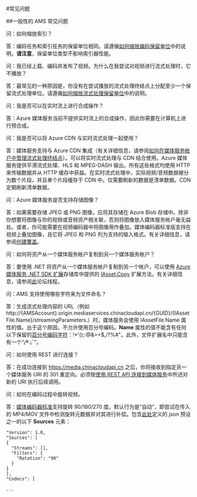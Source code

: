 <properties 
	pageTitle="常见问题" 
	description="常见问题 (FAQ)" 
	services="media-services" 
	documentationCenter="" 
	authors="Juliako" 
	manager="dwrede" 
	editor=""/>

<tags
	ms.service="media-services"
 	ms.date="03/02/2016"  
	wacn.date="04/05/2016"/>


#常见问题  

##一般性的 AMS 常见问题 

问：如何缩放索引？

答：编码任务和索引任务的保留单位相同。请遵循[如何缩放编码保留单位](/documentation/articles/media-services-how-to-scale)中的说明。**请注意**，保留单位类型不影响索引器性能。

问：我已经上载、编码并发布了视频。为什么在我尝试对视频进行流式处理时，它不播放？

答：最常见的一种原因是，你没有在尝试播放的流式处理终结点上分配至少一个保留流式处理单位。请遵循[如何缩放流式处理保留单位](/documentation/articles/media-services-how-to-scale)中的说明。

问：我是否可以在实时流上进行合成操作？

答：Azure 媒体服务当前不提供实时流上的合成操作，因此你需要在计算机上进行预合成。

问：我是否可以将 Azure CDN 与实时流式处理一起使用？

答：媒体服务支持与 Azure CDN 集成（有关详细信息，请参阅[如何在媒体服务帐户中管理流式处理终结点](/documentation/articles/media-services-manage-origins#enable_cdn)）。可以将实时流式处理与 CDN 结合使用。Azure 媒体服务提供平滑流式处理、HLS 和 MPEG-DASH 输出。所有这些格式均使用 HTTP 来传输数据并从 HTTP 缓存中获益。在实时流式处理中，实际视频/音频数据被分为数个片段，并且单个片段缓存于 CDN 中。仅需要刷新的数据是清单数据。CDN 定期刷新清单数据。

问：Azure 媒体服务是否支持存储图像？

答：如果需要存储 JPEG 或 PNG 图像，应将其存储在 Azure Blob 存储中。除非你想要将图像与你的视频或音频资产相关联，否则将图像放入媒体服务帐户毫无益处。或者，你可能需要在视频编码器中将图像用作叠加。媒体编码器标准版支持在视频上叠加图像，且它将 JPEG 和 PNG 列为支持的输入格式。有关详细信息，请参阅[创建覆盖](/documentation/articles/media-services-custom-mes-presets-with-dotnet#overlay)。

问：如何将资产从一个媒体服务帐户复制到另一个媒体服务帐户？

答：要使用 .NET 将资产从一个媒体服务帐户复制到另一个帐户，可以使用 [Azure 媒体服务 .NET SDK 扩展](https://github.com/Azure/azure-sdk-for-media-services-extensions/)存储库中提供的 [IAsset.Copy](https://github.com/Azure/azure-sdk-for-media-services-extensions/blob/dev/MediaServices.Client.Extensions/IAssetExtensions.cs#L354) 扩展方法。有关详细信息，请参阅[此](https://social.msdn.microsoft.com/Forums/zh-cn/28912d5d-6733-41c1-b27d-5d5dff2695ca/migrate-media-services-across-subscription?forum=MediaServices)论坛线程。

问：AMS 支持使用哪些字符来为文件命名？

答：生成流式处理内容的 URL（例如 http://{AMSAccount}.origin.mediaservices.chinacloudapi.cn/{GUID}/{IAssetFile.Name}/streamingParameters.）时，媒体服务会使用 IAssetFile.Name 属性的值。出于这个原因，不允许使用百分号编码。**Name** 属性的值不能含有任何以下保留的[百分号编码字符](http://en.wikipedia.org/wiki/Percent-encoding#Percent-encoding_reserved_characters)：!*'();:@&=+$,/?%#"。此外，文件扩展名中只能含有一个“¡®.¡¯”。


问：如何使用 REST 进行连接？

答：在成功连接到 https://media.chinacloudapi.cn 之后，你将接收到指定另一个媒体服务 URI 的 301 重定向。必须按[使用 REST API 连接到媒体服务](/documentation/articles/media-services-rest-connect_programmatically)中所述对新的 URI 执行后续调用。


问：如何在编码过程中旋转视频。

答：[媒体编码器标准](/documentation/articles/media-services-dotnet-encode-with-media-encoder-standard)支持旋转 90/180/270 度。默认行为是“自动”，即尝试在传入的 MP4/MOV 文件中检测旋转元数据并对其进行补偿。包含[此处](http://msdn.microsoft.com/zh-cn/library/azure/mt269960.aspx)定义的 json 预设之一的以下 **Sources** 元素：
	
	"Version": 1.0,
	"Sources": [
	{
	  "Streams": [],
	  "Filters": {
	    "Rotation": "90"
	  }
	}
	],
	"Codecs": [
	
	...

<!---HONumber=Mooncake_0328_2016-->